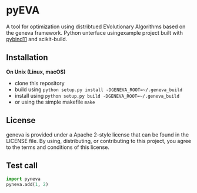 pyEVA
==============




A tool for optimization using distribtued EVolutionary Algorithms based on the geneva framework.
Python unterface usingexample project built with [pybind11](https://github.com/pybind/pybind11) and scikit-build.



Installation
------------

**On Unix (Linux, macOS)**

 - clone this repository
 - build using `python setup.py install -DGENEVA_ROOT=~/.geneva_build`
 - install using `python setup.py build -DGENEVA_ROOT=~/.geneva_build`
 - or using the simple makefile `make`


License
-------

geneva is provided under a Apache 2-style license that can be found in the LICENSE
file. By using, distributing, or contributing to this project, you agree to the
terms and conditions of this license.

Test call
---------

```python
import pyneva
pyneva.add(1, 2)
```

[`cibuildwheel`]:          https://cibuildwheel.readthedocs.io
